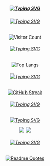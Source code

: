 <!--
#### Hi there 👋

**Miseryset/Miseryset** is a ✨ _special_ ✨ repository because its `README.md` (this file) appears on your GitHub profile.

Here are some ideas to get you started:

- 🔭 I’m currently working on ...
- 🌱 I’m currently learning ...
- 👯 I’m looking to collaborate on ...
- 🤔 I’m looking for help with ...
- 💬 Ask me about ...
- 📫 How to reach me: ...
- 😄 Pronouns: ...
- ⚡ Fun fact: ...

-->
<div align="center">
  
##### [![Typing SVG](https://readme-typing-svg.demolab.com?font=Josefin+Sans&weight=700&pause=1000&color=FC7B7B&center=true&vCenter=true&width=435&height=40&lines=Hi+there+👋)](https://git.io/typing-svg)
<!--
仓库统计状态
![all-smile's GitHub stats](https://github-readme-stats.vercel.app/api?username=Miseryset&show_icons=true&theme=tokyonight)
-->

<!--主页访问量统计-->
###### [![Typing SVG](https://readme-typing-svg.demolab.com?font=Josefin+Sans&weight=500&pause=1000&color=FC7BAC&center=true&vCenter=true&width=435&height=40&lines=You+are)](https://git.io/typing-svg)

![Visitor Count](https://profile-counter.glitch.me/Miseryset/count.svg)

<!--语言统计-->
###### [![Typing SVG](https://readme-typing-svg.demolab.com?font=Josefin+Sans&weight=500&pause=1000&color=E07BFC&center=true&vCenter=true&width=435&height=40&lines=Language)](https://git.io/typing-svg)

![Top Langs](https://github-readme-stats.vercel.app/api/top-langs/?username=Miseryset&layout=compact&hide_title=true&theme=dracula&border_radius=10)

<!--贡献-->
###### [![Typing SVG](https://readme-typing-svg.demolab.com?font=Josefin+Sans&weight=500&pause=1000&color=8E78F9&center=true&vCenter=true&width=435&height=40&lines=Contribution+streak)](https://git.io/typing-svg)
  
[![GitHub Streak](https://streak-stats.demolab.com?user=Miseryset&theme=dracula&border_radius=15&date_format=M%20j%5B%2C%20Y%5D)](https://git.io/streak-stats)

<!--Site-->
###### [![Typing SVG](https://readme-typing-svg.demolab.com?font=Josefin+Sans&weight=500&pause=1000&color=78BFF9&center=true&vCenter=true&width=435&height=40&lines=Site)](https://git.io/typing-svg)

[![Typing SVG](https://readme-typing-svg.demolab.com?font=Josefin+Sans&weight=500&pause=1000&color=78F9EC&center=true&vCenter=true&width=435&height=40&lines=Miseryset.netlify.app;Miseryset.github.io)](https://git.io/typing-svg)

<a href="https://miseryset.netlify.app/"><img src="https://img.shields.io/static/v1?label=Blog&message=Miseryset.netlify.app&color=7bfcf0"/></a>
<a href="https://miseryset.github.io/"><img src="https://img.shields.io/static/v1?label=Blog&message=Miseryset.github.io&color=7bfcb1"/></a>

<!--Quotes-->
###### [![Typing SVG](https://readme-typing-svg.demolab.com?font=Josefin+Sans&weight=500&pause=1000&color=F9E878&center=true&vCenter=true&width=435&height=40&lines=Quote)](https://git.io/typing-svg)

[![Readme Quotes](https://quotes-github-readme.vercel.app/api?type=vertical&theme=dracula)](https://github.com/piyushsuthar/github-readme-quotes)












